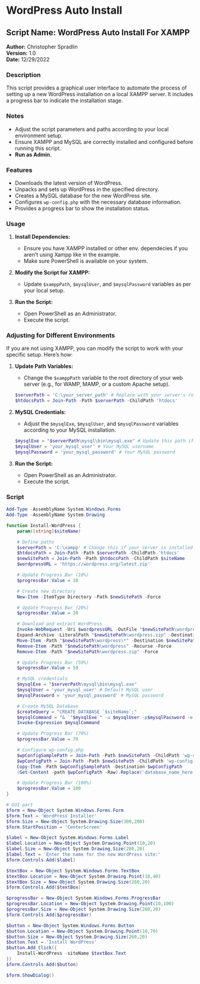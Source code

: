 # WordPress Auto Install

## Script Name: WordPress Auto Install For XAMPP
**Author:** Christopher Spradlin  
**Version:** 1.0  
**Date:** 12/29/2022  

### Description
This script provides a graphical user interface to automate the process of setting up a new WordPress installation on a local XAMPP server. It includes a progress bar to indicate the installation stage.

### Notes
- Adjust the script parameters and paths according to your local environment setup.
- Ensure XAMPP and MySQL are correctly installed and configured before running this script.
- **Run as Admin.**

### Features
- Downloads the latest version of WordPress.
- Unpacks and sets up WordPress in the specified directory.
- Creates a MySQL database for the new WordPress site.
- Configures `wp-config.php` with the necessary database information.
- Provides a progress bar to show the installation status.

### Usage

1. **Install Dependencies:**
    - Ensure you have XAMPP installed or other env. dependecies if you aren't using Xampp like in the example.
    - Make sure PowerShell is available on your system.

2. **Modify the Script for XAMPP:**
    - Update `$xamppPath`, `$mysqlUser`, and `$mysqlPassword` variables as per your local setup.

3. **Run the Script:**
    - Open PowerShell as an Administrator.
    - Execute the script.

### Adjusting for Different Environments

If you are not using XAMPP, you can modify the script to work with your specific setup. Here’s how:

1. **Update Path Variables:**
    - Change the `$xamppPath` variable to the root directory of your web server (e.g., for WAMP, MAMP, or a custom Apache setup).

    ```powershell
    $serverPath = 'C:\your_server_path' # Replace with your server's root path
    $htdocsPath = Join-Path -Path $serverPath -ChildPath 'htdocs'
    ```

2. **MySQL Credentials:**
    - Adjust the `$mysqlExe`, `$mysqlUser`, and `$mysqlPassword` variables according to your MySQL installation.

    ```powershell
    $mysqlExe = "$serverPath\mysql\bin\mysql.exe" # Update this path if different
    $mysqlUser = 'your_mysql_user' # Your MySQL username
    $mysqlPassword = 'your_mysql_password' # Your MySQL password
    ```

3. **Run the Script:**
    - Open PowerShell as an Administrator.
    - Execute the script.

### Script

```powershell
Add-Type -AssemblyName System.Windows.Forms
Add-Type -AssemblyName System.Drawing

function Install-WordPress {
    param([string]$siteName)

    # Define paths
    $serverPath = 'C:\xampp' # Change this if your server is installed in a different location
    $htdocsPath = Join-Path -Path $serverPath -ChildPath 'htdocs'
    $newSitePath = Join-Path -Path $htdocsPath -ChildPath $siteName
    $wordpressURL = 'https://wordpress.org/latest.zip'

    # Update Progress Bar (10%)
    $progressBar.Value = 10

    # Create new directory
    New-Item -ItemType Directory -Path $newSitePath -Force

    # Update Progress Bar (20%)
    $progressBar.Value = 20

    # Download and extract WordPress
    Invoke-WebRequest -Uri $wordpressURL -OutFile "$newSitePath\wordpress.zip"
    Expand-Archive -LiteralPath "$newSitePath\wordpress.zip" -DestinationPath $newSitePath -Force
    Move-Item -Path "$newSitePath\wordpress\*" -Destination $newSitePath -Force
    Remove-Item -Path "$newSitePath\wordpress" -Recurse -Force
    Remove-Item -Path "$newSitePath\wordpress.zip" -Force

    # Update Progress Bar (50%)
    $progressBar.Value = 50

    # MySQL credentials
    $mysqlExe = "$serverPath\mysql\bin\mysql.exe"
    $mysqlUser = 'your_mysql_user' # Default MySQL user
    $mysqlPassword = 'your_mysql_password' # MySQL password

    # Create MySQL Database
    $createQuery = "CREATE DATABASE `$siteName`;"
    $mysqlCommand = "& `"$mysqlExe`" -u $mysqlUser -p$mysqlPassword -e `"$createQuery`""
    Invoke-Expression $mysqlCommand

    # Update Progress Bar (70%)
    $progressBar.Value = 70

    # Configure wp-config.php
    $wpConfigSamplePath = Join-Path -Path $newSitePath -ChildPath 'wp-config-sample.php'
    $wpConfigPath = Join-Path -Path $newSitePath -ChildPath 'wp-config.php'
    Copy-Item -Path $wpConfigSamplePath -Destination $wpConfigPath
    (Get-Content -path $wpConfigPath -Raw).Replace('database_name_here', $siteName).Replace('username_here', $mysqlUser).Replace('password_here', $mysqlPassword) | Set-Content -Path $wpConfigPath

    # Update Progress Bar (100%)
    $progressBar.Value = 100
}

# GUI part
$form = New-Object System.Windows.Forms.Form
$form.Text = 'WordPress Installer'
$form.Size = New-Object System.Drawing.Size(300,200)
$form.StartPosition = 'CenterScreen'

$label = New-Object System.Windows.Forms.Label
$label.Location = New-Object System.Drawing.Point(10,20)
$label.Size = New-Object System.Drawing.Size(280,20)
$label.Text = 'Enter the name for the new WordPress site:'
$form.Controls.Add($label)

$textBox = New-Object System.Windows.Forms.TextBox
$textBox.Location = New-Object System.Drawing.Point(10,40)
$textBox.Size = New-Object System.Drawing.Size(260,20)
$form.Controls.Add($textBox)

$progressBar = New-Object System.Windows.Forms.ProgressBar
$progressBar.Location = New-Object System.Drawing.Point(10,100)
$progressBar.Size = New-Object System.Drawing.Size(260,20)
$form.Controls.Add($progressBar)

$button = New-Object System.Windows.Forms.Button
$button.Location = New-Object System.Drawing.Point(10,70)
$button.Size = New-Object System.Drawing.Size(260,20)
$button.Text = 'Install WordPress'
$button.Add_Click({
    Install-WordPress -siteName $textBox.Text
})
$form.Controls.Add($button)

$form.ShowDialog()
